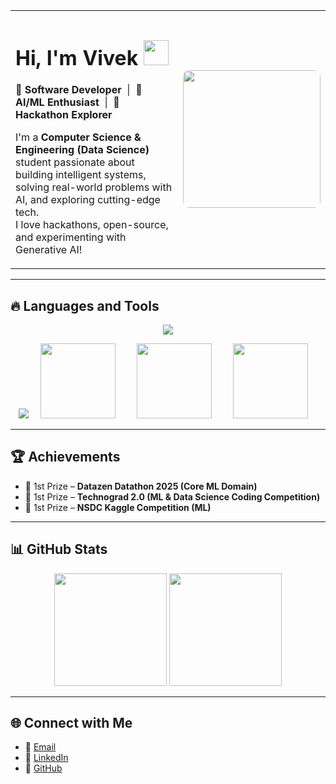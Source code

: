 <table>
  <tr>
    <td style="width:70%; vertical-align:top;">

<h1>Hi, I'm Vivek <img src="https://media.giphy.com/media/hvRJCLFzcasrR4ia7z/giphy.gif" width="40"/></h1>

🚀 **Software Developer** &nbsp;|&nbsp; 🤖 **AI/ML Enthusiast** &nbsp;|&nbsp; 🎯 **Hackathon Explorer**

I'm a **Computer Science & Engineering (Data Science)** student passionate about building intelligent systems, solving real-world problems with AI, and exploring cutting-edge tech.  
I love hackathons, open-source, and experimenting with Generative AI!

  </td>
  <td style="width:30%; text-align:center;">
    <img src="https://media.giphy.com/media/qgQUggAC3Pfv687qPC/giphy.gif" width="220" style="border-radius:10px;"/>
  </td>
  </tr>
</table>

---

## 🔥 Languages and Tools  

<p align="center">  
  <img src="https://skillicons.dev/icons?i=python,java,js,react,fastapi,flask,spring,postgresql,mongodb,pytorch,tensorflow,docker,git,github,linux" />  
</p>  

<p align="center">  
  <img src="https://skillicons.dev/icons?i=aws" />  
  <img src="https://upload.wikimedia.org/wikipedia/commons/d/de/AirflowLogo.png" width="120" style="margin: 0 15px;"/>  
  <img src="https://upload.wikimedia.org/wikipedia/commons/3/3f/LangChain_logo.png" width="120" style="margin: 0 15px;"/>  
  <img src="https://upload.wikimedia.org/wikipedia/commons/f/f3/Apache_Spark_logo.svg" width="120" style="margin: 0 15px;"/>  
</p>  

---

## 🏆 Achievements  
- 🥇 1st Prize – **Datazen Datathon 2025 (Core ML Domain)**  
- 🥇 1st Prize – **Technograd 2.0 (ML & Data Science Coding Competition)**  
- 🥇 1st Prize – **NSDC Kaggle Competition (ML)**  

---

## 📊 GitHub Stats  

<p align="center">
  <img src="https://github-readme-stats.vercel.app/api?username=VivekNair2&show_icons=true&theme=tokyonight" height="180" />
  <img src="https://github-readme-stats.vercel.app/api/top-langs/?username=VivekNair2&layout=compact&theme=tokyonight" height="180" />
</p>  

---

## 🌐 Connect with Me  
- 📧 [Email](mailto:vivekh2004@gmail.com)  
- 💼 [LinkedIn](https://linkedin.com/in/vivek-nair-a7257328a)  
- 🐙 [GitHub](https://github.com/VivekNair2)  
